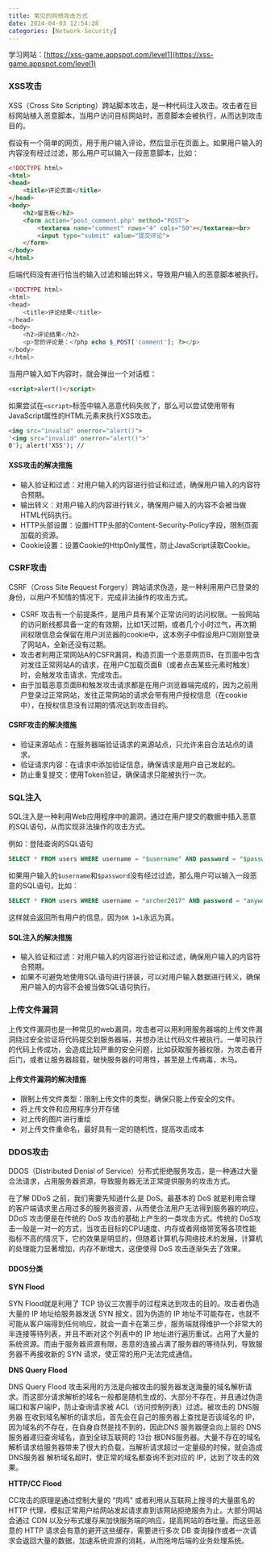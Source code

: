 ```yaml
---
title: 常见的网络攻击方式
date: 2024-04-03 12:54:28
categories: [Network-Security]
---
```


学习网站：[https://xss-game.appspot.com/level1](https://xss-game.appspot.com/level1)

### XSS攻击

XSS（Cross Site Scripting）跨站脚本攻击，是一种代码注入攻击。攻击者在目标网站植入恶意脚本，当用户访问目标网站时，恶意脚本会被执行，从而达到攻击目的。

假设有一个简单的网页，用于用户输入评论，然后显示在页面上。如果用户输入的内容没有经过过滤，那么用户可以输入一段恶意脚本，比如：

```html
<!DOCTYPE html>
<html>
<head>
    <title>评论页面</title>
</head>
<body>
    <h2>留言板</h2>
    <form action="post_comment.php" method="POST">
        <textarea name="comment" rows="4" cols="50"></textarea><br>
        <input type="submit" value="提交评论">
    </form>
</body>
</html>
```
后端代码没有进行恰当的输入过滤和输出转义，导致用户输入的恶意脚本被执行。
```php
<!DOCTYPE html>
<html>
<head>
    <title>评论结果</title>
</head>
<body>
    <h2>评论结果</h2>
    <p>您的评论是：<?php echo $_POST['comment']; ?></p>
</body>
</html>
```
当用户输入如下内容时，就会弹出一个对话框：
```html
<script>alert()</script>
```
如果尝试在`<script>`标签中输入恶意代码失败了，那么可以尝试使用带有JavaScript属性的HTML元素来执行XSS攻击。
```html
<img src="invalid" onerror="alert()">
'<img src="invalid" onerror="alert()">'
0'); alert('XSS'); //
```
#### XSS攻击的解决措施
- 输入验证和过滤：对用户输入的内容进行验证和过滤，确保用户输入的内容符合预期。
- 输出转义：对用户输入的内容进行转义，确保用户输入的内容不会被当做HTML代码执行。
- HTTP头部设置：设置HTTP头部的Content-Security-Policy字段，限制页面加载的资源。
- Cookie设置：设置Cookie的HttpOnly属性，防止JavaScript读取Cookie。
  
### CSRF攻击
CSRF（Cross Site Request Forgery）跨站请求伪造，是一种利用用户已登录的身份，以用户不知情的情况下，完成非法操作的攻击方式。

- CSRF 攻击有一个前提条件，是用户具有某个正常访问的访问权限。一般网站的访问断线都具备一定的有效期，比如1天过期，或者几个小时过气，再次期间权限信息会保留在用户浏览器的cookie中，这本例子中假设用户C刚刚登录了网站A，全新还没有过期。
- 攻击者利用正常网站A的CSFR漏洞，构造页面一个恶意网页B，在页面中包含对发往正常网站A的请求，在用户C加载页面B（或者点击某些元素时触发）时，会触发攻击请求，完成攻击。
- 由于加载恶意页面B和触发攻击请求都是在用户浏览器端完成的，因为之前用户登录过正常网站，发往正常网站的请求会带有用户授权信息（在cookie中），在授权信息没有过期的情况达到攻击目的。

#### CSRF攻击的解决措施

- 验证来源站点：在服务器端验证请求的来源站点，只允许来自合法站点的请求。
- 验证请求内容：在请求中添加验证信息，确保请求是用户自己发起的。
- 防止重复提交：使用Token验证，确保请求只能被执行一次。

### SQL注入
SQL注入是一种利用Web应用程序中的漏洞，通过在用户提交的数据中插入恶意的SQL语句，从而实现非法操作的攻击方式。

例如：登陆查询的SQL语句
```sql
SELECT * FROM users WHERE username = "$username" AND password = "$password";
```
如果用户输入的`$username`和`$password`没有经过过滤，那么用户可以输入一段恶意的SQL语句，比如：
```sql
SELECT * FROM users WHERE username = "archer2017" AND password = "anywords" OR 1=1;
```
这样就会返回所有用户的信息，因为`OR 1=1`永远为真。

#### SQL注入的解决措施
- 输入验证和过滤：对用户输入的内容进行验证和过滤，确保用户输入的内容符合预期。
- 如果不可避免地使用SQL语句进行拼装，可以对用户输入数据进行转义，确保用户输入的内容不会被当做SQL语句执行。

### 上传文件漏洞
上传文件漏洞也是一种常见的web漏洞，攻击者可以用利用服务器端的上传文件漏洞绕过安全验证将代码提交到服务器端，并想办法让代码文件被执行。一单可执行的代码上传成功，会造成比较严重的安全问题，比如获取服务器权限，为攻击者开后门，或者让服务器超载，破快服务器的可用性，甚至是上传病毒，木马。

#### 上传文件漏洞的解决措施
- 限制上传文件类型：限制上传文件的类型，确保只能上传安全的文件。
- 将上传文件和应用程序分开存储
- 对上传的图片进行重绘
- 对上传文件重命名，最好具有一定的随机性，提高攻击成本

### DDOS攻击
DDOS（Distributed Denial of Service）分布式拒绝服务攻击，是一种通过大量合法请求，占用服务器资源，导致服务器无法正常提供服务的攻击方式。

在了解 DDoS 之前，我们需要先知道什么是 DoS。最基本的 DoS 就是利用合理的客户端请求里占用过多的服务器资源，从而使合法用户无法得到服务器的响应。DDoS 攻击便是在传统的 DoS 攻击的基础上产生的一类攻击方式。传统的 DoS攻击一般是一对一的方式，当攻击目标的CPU速度、内存或者网络带宽等各项性能指标不高的情况下，它的效果是明显的，但随着计算机与网络技术的发展，计算机的处理能力显著增加，内存不断增大，这便使得 DoS 攻击逐渐失去了效果。

#### DDOS分类

**SYN Flood**

SYN Flood就是利用了 TCP 协议三次握手的过程来达到攻击的目的。攻击者伪造大量的 IP 地址给服务器发送 SYN 报文，因为伪造的 IP 地址不可能存在，也就不可能从客户端得到任何响应，就会一直卡在第三步，服务端就得维护一个非常大的半连接等待列表，并且不断对这个列表中的 IP 地址进行遍历重试，占用了大量的系统资源。而由于服务器资源有限，恶意的连接占满了服务器的等待队列，导致服务器不再接收新的 SYN 请求，使正常的用户无法完成通信。

**DNS Query Flood**

DNS Query Flood 攻击采用的方法是向被攻击的服务器发送海量的域名解析请求。而这部分请求解析的域名一般都是随机生成的，大部分不存在，并且通过伪造端口和客户端IP，防止查询请求被 ACL（访问控制列表）过滤。被攻击的 DNS服务器 在收到域名解析的请求后，首先会在自己的服务器上查找是否该域名的 IP，因为域名的不存在，在自身自然是找不到的，因此DNS 服务器便会向上层的 DNS服务器递归查询域名，直到全球互联网的 13台 根DNS服务器。大量不存在的域名解析请求给服务器带来了很大的负载，当解析请求超过一定量级的时候，就会造成 DNS服务器 解析域名超时，使正常的域名都查询不到对应的 IP，达到了攻击的效果。

**HTTP/CC Flood**

CC攻击的原理是通过控制大量的 “肉鸡” 或者利用从互联网上搜寻的大量匿名的 HTTP 代理，模拟正常用户给网站发起请求直到该网站拒绝服务为止。大部分网站会通过 CDN 以及分布式缓存来加快服务端的响应，提高网站的吞吐量。而这些恶意的 HTTP 请求会有意的避开这些缓存，需要进行多次 DB 查询操作或者一次请求会返回大量的数据，加速系统资源的消耗，从而拖垮后端的业务处理系统。